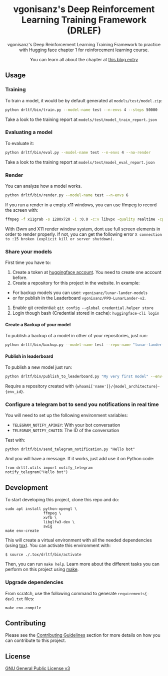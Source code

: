 <div align="center">

# vgonisanz's Deep Reinforcement Learning Training Framework (DRLEF)

vgonisanz's Deep Reinforcement Learning Training Framework to practice with Hugging face
chapter 1 for reinforcement learning course.

You can learn all about the chapter at [this blog entry](https://huggingface.co/blog/deep-rl-intro)

</div>

## Usage

### Training

To train a model, it would be by default generated at `models/test/model.zip`:

```bash
python drltf/bin/train.py --model-name test --n-envs 4 --steps 50000
```

Take a look to the training report at `models/test/model_train_report.json`

### Evaluating a model

To evaluate it:

```bash
python drltf/bin/eval.py --model-name test --n-envs 4 --no-render
```

Take a look to the training report at `models/test/model_eval_report.json`

### Render

You can analyze how a model works.

```bash
python drltf/bin/render.py --model-name test --n-envs 6
```

If you run a render in a empty x11 windows, you can use ffmpeg to record the screen with:

```bash
ffmpeg -f x11grab -s 1280x720 -i :0.0 -c:v libvpx -quality realtime -cpu-used 0 -b:v 384k -qmin 10 -qmax 42 -maxrate 384k -bufsize 1000k -an -filter:v "crop=in_w:in_h:in_w:in_h" screen.webm -y
```

With i3wm and X11 render window system, dont use full screen elements in order to render properly.
If not, you can get the following error `X connection to :15 broken (explicit kill or server shutdown).`

### Share your models

First time you have to:

1. Create a token at [huggingface account](https://huggingface.co/settings/tokens). You need to create one account before.
1. Create a repository for this project in the website. In example:
  - For backup models you can user: `vgonisanz/lunar-lander-models`
  - or for publish in the Leaderboard `vgonisanz/PPO-LunarLander-v2`.
1. Enable git credential: `git config --global credential.helper store`
1. Login though bash (Credential stored in cache): `huggingface-cli login`

#### Create a Backup of your model

To publish a backup of a model in other of your repositories, just run:

```bash
python drltf/bin/backup.py --model-name test --repo-name "lunar-lander-models"
```

#### Publish in leaderboard

To publish a new model just run:

```bash
python drltf/bin/publish_to_leaderboard.py "My very first model" --env-id LunarLander-v2 --model-architecture PPO --models-path models --model-name test
```

Require a repository created with `{whoami['name']}/{model_architecture}-{env_id}`.

### Configure a telegram bot to send you notifications in real time

You will need to set up the following environment variables:
- `TELEGRAM_NOTIFY_APIKEY`: With your bot conversation
- `TELEGRAM_NOTIFY_CHATID`: The ID of the conversation

Test with:

```
python drltf/bin/send_telegram_notification.py "Hello bot"
```

And you will have a message. If it works, just add use it on Python code:

```
from drltf.utils import notify_telegram
notify_telegram("Hello bot")
```

## Development

To start developing this project, clone this repo and do:

```
sudo apt install python-opengl \
                 ffmpeg \
                 xvfb \
                 libglfw3-dev \
                 swig
make env-create
```

This will create a virtual environment with all the needed dependencies (using [tox](https://tox.readthedocs.io/en/latest/)). You can activate this environment with:

```
$ source ./.tox/drltf/bin/activate
```

Then, you can run `make help`.
Learn more about the different tasks you can perform on this project using [make](https://www.gnu.org/software/make/).

### Upgrade dependencies

From scratch, use the following command to generate `requirements{-dev}.txt` files:

```
make env-compile
```

## Contributing

Please see the [Contributing Guidelines](./CONTRIBUTING.md) section for more details on how you can contribute to this project.

## License

[GNU General Public License v3](./LICENSE)

